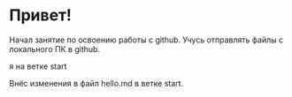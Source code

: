 # Привет!

Начал занятие по освоению работы с github.
Учусь отправлять файлы с локального ПК в github.

я на ветке start

Внёс изменения в файл hello.md в ветке start.
